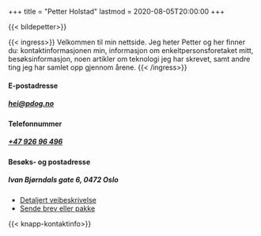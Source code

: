 +++
title = "Petter Holstad"
lastmod = 2020-08-05T20:00:00
+++

{{< bildepetter>}}

{{< ingress>}}
Velkommen til min nettside. Jeg heter Petter og her finner du: kontaktinformasjonen min, informasjon om enkeltpersonsforetaket mitt, besøksinformasjon, noen artikler om teknologi jeg har skrevet, samt andre ting jeg har samlet opp gjennom årene.
{{< /ingress>}}

#### E-postadresse

##### hei@pdog.no

#### Telefonnummer

##### [+47&nbsp;926&nbsp;96&nbsp;496](tel:+4792696496)

#### Besøks- og postadresse

##### Ivan Bjørndals gate 6, 0472 Oslo

- [Detaljert veibeskrivelse](visit)  
- [Sende brev eller pakke](ticket.pdog.no)

{{< knapp-kontaktinfo>}}